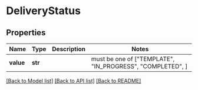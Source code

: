 # DeliveryStatus


## Properties
Name | Type | Description | Notes
------------ | ------------- | ------------- | -------------
**value** | **str** |  |  must be one of ["TEMPLATE", "IN_PROGRESS", "COMPLETED", ]

[[Back to Model list]](../README.md#documentation-for-models) [[Back to API list]](../README.md#documentation-for-api-endpoints) [[Back to README]](../README.md)


